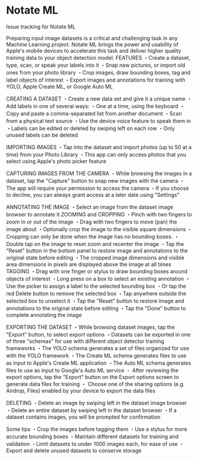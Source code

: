 # Notate ML
Issue tracking for Notate ML

Preparing input image datasets is a critical and challenging task in any Machine Learning project.  Notate ML brings the power and usability of Apple's mobile devices to accelerate this task and deliver higher quality training data to your object detection model. 
FEATURES
・Create a dataset, type, scan, or speak your labels into it
・Snap new pictures, or import old ones from your photo library
・Crop images, draw bounding boxes, tag and label objects of interest
・Export images and annotations for training with YOLO, Apple Create ML, or Google Auto ML

CREATING A DATASET
・Create a new data set and give it a unique name
・Add labels in one of several ways:
   ・One at a time, using the keyboard
   ・Copy and paste a comma-separated list from another document
   ・Scan from a physical text source
   ・Use the device voice feature to speak them in
・Labels can be edited or deleted by swiping left on each row
・Only unused labels can be deleted

IMPORTING IMAGES
・Tap into the dataset and import photos (up to 50 at a time) from your Photo Library
・This app can only access photos that you select using Apple's photo picker feature

CAPTURING IMAGES FROM THE CAMERA
・While browsing the images in a dataset, tap the "Capture" button to snap new images with the camera
・The app will require your permission to access the camera
・If you choose to decline, you can always grant access at a later date using "Settings"

ANNOTATING THE IMAGE
・Select an image from the dataset image browser to annotate it
    ZOOMING and CROPPING
   ・Pinch with two fingers to zoom in or out of the image
   ・Drag with two fingers to move (pan) the image about 
   ・Optionally crop the image to the visible square dimensions
   ・Cropping can only be done when the image has no bounding boxes.
   ・Double tap on the image to reset zoom and recenter the image
   ・Tap the "Reset" button in the bottom panel to  restore image and annotations to the original state before editing
   ・The cropped image dimensions and visible area dimensions in pixels are displayed above the image at all times
    TAGGING
   ・Drag with one finger or stylus to draw bounding boxes around objects of interest
   ・Long press on a box to select an existing annotation
   ・Use the picker  to assign a label to the selected bounding box
   ・Or tap the red Delete button to remove the selected box 
   ・Tap anywhere outside the selected box to unselect  it
・Tap the "Reset" button to  restore image and annotations to the original state before editing
・Tap the "Done" button to complete annotating the image


EXPORTING THE DATASET
・While browsing dataset images, tap the "Export" button, to select export options
・Datasets can be exported in one of three "schemas" for use with different object detector training frameworks
・The YOLO schema generates a set of files organized for use with the YOLO framework 
・The Create ML schema generates files to use as input to Apple's Create ML application
・The Auto ML schema generates files to use as input to Google's Auto ML service
・ After reviewing the export options, tap the "Export" button on the Export options screen to generate data files for training
・ Choose one of the sharing options (e.g. Airdrop, Files) enabled by your device to export the data files 

DELETING
・Delete an image by swiping left in the dataset image browser
・Delete an entire dataset by swiping left in the dataset browser
・If a dataset contains images, you will be prompted for confirmation

Some tips
・Crop the images before tagging them
・Use a stylus for more accurate bounding boxes
・Maintain different datasets for training and validation
・Limit datasets to under 1000 images each, for ease of use
・Export and delete unused datasets to conserve storage 


